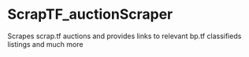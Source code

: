# ScrapTF_auctionScraper
Scrapes scrap.tf auctions and provides links to relevant bp.tf classifieds listings and much more


